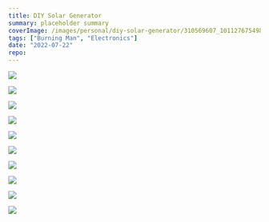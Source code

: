 ```yaml
---
title: DIY Solar Generator
summary: placeholder summary
coverImage: /images/personal/diy-solar-generator/310569607_10112767549859638_2199013847268107894_n.jpg
tags: ["Burning Man", "Electronics"]
date: "2022-07-22"
repo:
---
```


![](/images/personal/diy-solar-generator/310453490_10112767550338678_6989280264394062707_n.jpg)

![](/images/personal/diy-solar-generator/310932188_10112767549844668_8258553797278061267_n.jpg)

![](/images/personal/diy-solar-generator/310454384_10112767549934488_1787882622118387026_n.jpg)

![](/images/personal/diy-solar-generator/310500587_10112767550183988_6380849180510237762_n.jpg)

![](/images/personal/diy-solar-generator/310394830_10112767550228898_7678824998276936428_n.jpg)

![](/images/personal/diy-solar-generator/310415722_10112767550268818_3399089210571512591_n.jpg)

![](/images/personal/diy-solar-generator/298899836_10112662419312098_3869435948956897853_n.jpg)

![](/images/personal/diy-solar-generator/299279879_10112662419132458_3748422652024438658_n.jpg)

![](/images/personal/diy-solar-generator/299308844_10112662419222278_6160106431590277102_n.jpg)

![](/images/personal/diy-solar-generator/310391615_10112767554709918_9126682640231948505_n.jpg)
